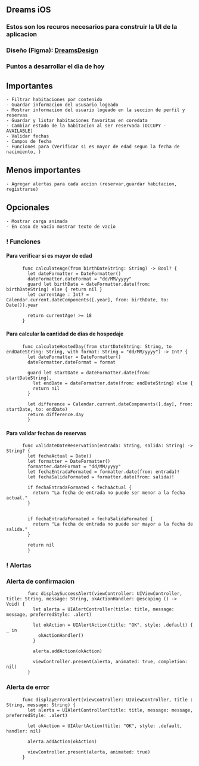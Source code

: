 ## Dreams iOS

### Estos son los recuros necesarios para construir la UI de la aplicacion

### Diseño (Figma): [DreamsDesign](https://www.figma.com/design/dONuMtUIZmygACBVlPtFVR/DreamsApp?node-id=0-1&t=mLbo6wXoyyLgGIrH-1)

### Puntos a desarrollar el dia de hoy 
  ## Importantes
    - Filtrar habitaciones por contenido
    - Guardar informacion del ususario logeado
    - Mostrar informacion del usuario logeado en la seccion de perfil y reservas
    - Guardar y listar habitaciones favoritas en coredata
    - Cambiar estado de la habitacion al ser reservada (OCCUPY - AVAILABLE)
    - Validar fechas
    - Campos de fecha
    - Funciones para (Verificar si es mayor de edad segun la fecha de nacimiento, )
  ## Menos importantes
    - Agregar alertas para cada accion (reservar,guardar habitacion, registrarse)
  ## Opcionales
    - Mostrar carga animada
    - En caso de vacio mostrar texto de vacio



### ! Funciones
  #### Para verificar si es mayor de edad
          func calculateAge(from birthDateString: String) -> Bool? {
            let dateFormatter = DateFormatter()
            dateFormatter.dateFormat = "dd/MM/yyyy"
            guard let birthDate = dateFormatter.date(from: birthDateString) else { return nil }
            let currentAge : Int? = Calendar.current.dateComponents([.year], from: birthDate, to: Date()).year

            return currentAge! >= 18
          }
  #### Para calcular la cantidad de dias de hospedaje
          func calculateHostedDay(from startDateString: String, to endDateString: String, with format: String = "dd/MM/yyyy") -> Int? {
            let dateFormatter = DateFormatter()
            dateFormatter.dateFormat = format

            guard let startDate = dateFormatter.date(from: startDateString),
              let endDate = dateFormatter.date(from: endDateString) else {
              return nil
            }

            let difference = Calendar.current.dateComponents([.day], from: startDate, to: endDate)
            return difference.day
            }
  #### Para validar fechas de reservas
          
          func validateDateReservation(entrada: String, salida: String) -> String? {
            let fechaActual = Date()
            let formatter = DateFormatter()
            formatter.dateFormat = "dd/MM/yyyy"
            let fechaEntradaFormated = formatter.date(from: entrada)!
            let fechaSalidaFormated = formatter.date(from: salida)!
    
            if fechaEntradaFormated < fechaActual {
              return "La fecha de entrada no puede ser menor a la fecha actual."
            }
    
    
            if fechaEntradaFormated > fechaSalidaFormated {
              return "La fecha de entrada no puede ser mayor a la fecha de salida."
            }
    
            return nil
            }
### ! Alertas
  ### Alerta de confirmacion
            func displaySuccessAlert(viewController: UIViewController, title: String, message: String, okActionHandler: @escaping () ->               Void) {
              let alerta = UIAlertController(title: title, message: message, preferredStyle: .alert)
  
              let okAction = UIAlertAction(title: "OK", style: .default) { _ in
                okActionHandler()
              }
    
              alerta.addAction(okAction)
    
              viewController.present(alerta, animated: true, completion: nil)
            }

  ### Alerta de error
          func displayErrorAlert(viewController: UIViewController, title : String, message: String) {
            let alerta = UIAlertController(title: title, message: message, preferredStyle: .alert)
    
            let okAction = UIAlertAction(title: "OK", style: .default, handler: nil)
    
            alerta.addAction(okAction)
    
            viewController.present(alerta, animated: true)
          }
  
    
  



